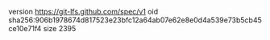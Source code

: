 version https://git-lfs.github.com/spec/v1
oid sha256:906b1978674d817523e23bfc12a64ab07e62e8e0d4a539e73b5cb45ce10e71f4
size 2395
